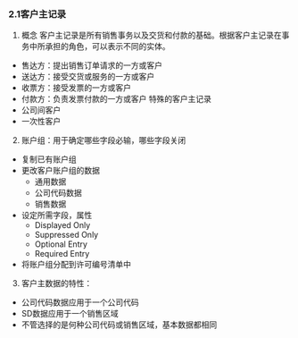 ### 2.1客户主记录

1. 概念
客户主记录是所有销售事务以及交货和付款的基础。根据客户主记录在事务中所承担的角色，可以表示不同的实体。
* 售达方：提出销售订单请求的一方或客户
* 送达方：接受交货或服务的一方或客户
* 收票方：接受发票的一方或客户
* 付款方：负责发票付款的一方或客户
特殊的客户主记录
* 公司间客户
* 一次性客户


2. 账户组：用于确定哪些字段必输，哪些字段关闭
* 复制已有账户组
* 更改客户账户组的数据
    * 通用数据
    * 公司代码数据
    * 销售数据
* 设定所需字段，属性
    * Displayed Only
    * Suppressed Only
    * Optional Entry
    * Required Entry
* 将账户组分配到许可编号清单中
3. 客户主数据的特性：
* 公司代码数据应用于一个公司代码
* SD数据应用于一个销售区域
* 不管选择的是何种公司代码或销售区域，基本数据都相同


